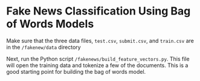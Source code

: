 # Fake News Classification Using Bag of Words Models

Make sure that the three data files, `test.csv`, `submit.csv`, and `train.csv` are in
the `/fakenew/data` directory 

Next, run the Python script `/fakenews/build_feature_vectors.py`. This file
will open the training data and tokenize a few of the documents. This is a good
starting point for building the bag of words model.
```````fakenews/build_feature_vectors.pyuu. 

